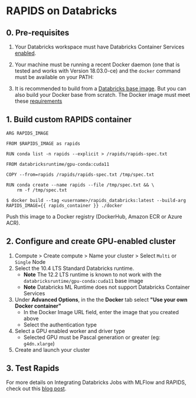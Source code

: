 # RAPIDS on Databricks

## 0. Pre-requisites

1. Your Databricks workspace must have Databricks Container Services [enabled](https://docs.databricks.com/administration-guide/clusters/container-services.html).

2. Your machine must be running a recent Docker daemon (one that is tested and works with Version 18.03.0-ce) and the `docker` command must be available on your PATH:

3. It is recommended to build from a [Databricks base image](https://hub.docker.com/u/databricksruntime). But you can also build your Docker base from scratch. The Docker image must meet these [requirements](https://docs.databricks.com/clusters/custom-containers.html#option-2-build-your-own-docker-base)

## 1. Build custom RAPIDS container

```console
ARG RAPIDS_IMAGE

FROM $RAPIDS_IMAGE as rapids

RUN conda list -n rapids --explicit > /rapids/rapids-spec.txt

FROM databricksruntime/gpu-conda:cuda11

COPY --from=rapids /rapids/rapids-spec.txt /tmp/spec.txt

RUN conda create --name rapids --file /tmp/spec.txt && \
    rm -f /tmp/spec.txt
```

```console
$ docker build --tag <username>/rapids_databricks:latest --build-arg RAPIDS_IMAGE={{ rapids_container }} ./docker
```

Push this image to a Docker registry (DockerHub, Amazon ECR or Azure ACR).

## 2. Configure and create GPU-enabled cluster

1. Compute > Create compute > Name your cluster > Select `Multi` or `Single` Node
2. Select the 10.4 LTS Standard Databricks runtime.
   - **Note** The 12.2 LTS runtime is known to not work with the `databricksruntime/gpu-conda:cuda11` base image
   - **Note** Databricks ML Runtime does not support Databricks Container Services
3. Under **Advanced Options**, in the the **Docker** tab select **"Use your own Docker container"**
   - In the Docker Image URL field, enter the image that you created above
   - Select the authentication type
4. Select a GPU enabled worker and driver type
   - Selected GPU must be Pascal generation or greater (eg: `g4dn.xlarge`)
5. Create and launch your cluster

## 3. Test Rapids

For more details on Integrating Databricks Jobs with MLFlow and RAPIDS, check out this [blog post](https://medium.com/rapids-ai/managing-and-deploying-high-performance-machine-learning-models-on-gpus-with-rapids-and-mlflow-753b6fcaf75a).
